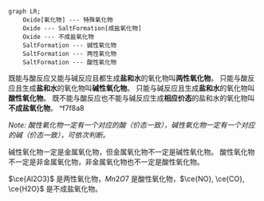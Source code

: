 ```mermaid
graph LR;
	Oxide[氧化物] --- 特殊氧化物
	Oxide --- SaltFormation[成盐氧化物]
	Oxide --- 不成盐氧化物
	SaltFormation --- 碱性氧化物
	SaltFormation --- 两性氧化物
	SaltFormation --- 酸性氧化物
```

既能与酸反应又能与碱反应且都生成**盐和水**的氧化物叫**两性氧化物**。
只能与酸反应且生成**盐和水**的氧化物叫**碱性氧化物**。
只能与碱反应且生成**盐和水**的氧化物叫**酸性氧化物**。
既不能与酸反应也不能与碱反应生成**相应价态**的盐和水的氧化物叫**不成盐氧化物**。 ^f7f8a8

*Note: 酸性氧化物一定有一个对应的酸（价态一致），碱性氧化物一定有一个对应的碱（价态一致），可依次判断。*

碱性氧化物一定是金属氧化物，但金属氧化物不一定是碱性氧化物。
酸性氧化物不一定是非金属氧化物，非金属氧化物也不一定是酸性氧化物。

$\ce{Al2O3}$ 是两性氧化物，$Mn2O7$ 是酸性氧化物，$\ce{NO}, \ce{CO}, \ce{H2O}$ 是不成盐氧化物。